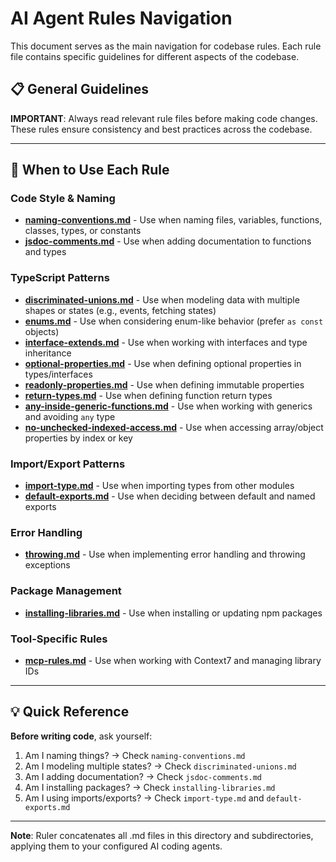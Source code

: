 # AI Agent Rules Navigation

This document serves as the main navigation for codebase rules. Each rule file contains specific guidelines for different aspects of the codebase.

## 📋 General Guidelines

**IMPORTANT**: Always read relevant rule files before making code changes. These rules ensure consistency and best practices across the codebase.

---

## 🎯 When to Use Each Rule

### Code Style & Naming
- **[naming-conventions.md](./rules/naming-conventions.md)** - Use when naming files, variables, functions, classes, types, or constants
- **[jsdoc-comments.md](./rules/jsdoc-comments.md)** - Use when adding documentation to functions and types

### TypeScript Patterns
- **[discriminated-unions.md](./rules/discriminated-unions.md)** - Use when modeling data with multiple shapes or states (e.g., events, fetching states)
- **[enums.md](./rules/enums.md)** - Use when considering enum-like behavior (prefer `as const` objects)
- **[interface-extends.md](./rules/interface-extends.md)** - Use when working with interfaces and type inheritance
- **[optional-properties.md](./rules/optional-properties.md)** - Use when defining optional properties in types/interfaces
- **[readonly-properties.md](./rules/readonly-properties.md)** - Use when defining immutable properties
- **[return-types.md](./rules/return-types.md)** - Use when defining function return types
- **[any-inside-generic-functions.md](./rules/any-inside-generic-functions.md)** - Use when working with generics and avoiding `any` type
- **[no-unchecked-indexed-access.md](./rules/no-unchecked-indexed-access.md)** - Use when accessing array/object properties by index or key

### Import/Export Patterns
- **[import-type.md](./rules/import-type.md)** - Use when importing types from other modules
- **[default-exports.md](./rules/default-exports.md)** - Use when deciding between default and named exports

### Error Handling
- **[throwing.md](./rules/throwing.md)** - Use when implementing error handling and throwing exceptions

### Package Management
- **[installing-libraries.md](./rules/installing-libraries.md)** - Use when installing or updating npm packages

### Tool-Specific Rules
- **[mcp-rules.md](./rules/mcp-rules.md)** - Use when working with Context7 and managing library IDs

---

## 💡 Quick Reference

**Before writing code**, ask yourself:
1. Am I naming things? → Check `naming-conventions.md`
2. Am I modeling multiple states? → Check `discriminated-unions.md`
3. Am I adding documentation? → Check `jsdoc-comments.md`
4. Am I installing packages? → Check `installing-libraries.md`
5. Am I using imports/exports? → Check `import-type.md` and `default-exports.md`

---

**Note**: Ruler concatenates all .md files in this directory and subdirectories, applying them to your configured AI coding agents.
